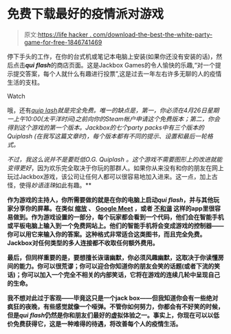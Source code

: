 # 免费下载最好的疫情派对游戏

> 原文:[https://life hacker . com/download-the-best-the-white-party-game-for-free-1846741469](https://lifehacker.com/download-the-best-pandemic-party-game-for-free-1846741469)

停下手头的工作，在你的台式机或笔记本电脑上安装(如果你还没有安装的话)，然后点击***qui flash***的商店页面。这是Jackbox Games的令人愉快的乐趣,“对一个提示提交答案，每个人就什么有趣进行投票”,这是过去一年左右许多无聊的人的疫情生活的支柱。

Watch

哦，还有[*quip lash*](https://store.steampowered.com/app/351510/Quiplash/)*就是完全免费。唯一的缺点是，第一，你必须在4月26日星期一上午10:00(太平洋时间)之前向你的Steam帐户申请这个免费版本；第二，你会得到这个游戏的第一个版本。Jackbox的七个party packs中有三个版本的 *Quiplash* (在我写这篇文章时)，每个版本都有不同的提示、设置和最后一轮格式。*

*不过，我这么说并不是要贬低O.G. *Quiplash* 。这个游戏不需要图形上的改进就能变得更好*，因为欢乐完全取决于你玩的那群人。如果你从来没有和你的朋友在网上玩过Jackbox游戏，该公司让任何人都可以很容易地加入进来。这一点，加上古怪，使得*妙语连珠*如此有趣。**

**作为游戏的主持人，你所需要做的就是在你的电脑上启动*qui flash*，并与其他玩家分享你的屏幕。在类似 [缩放](https://zoom.us/) 、 [Google Meet](https://meet.google.com/) ，或者 [不和谐](https://discord.com/) 这样的app里很容易做到。作为游戏设置的一部分，每个玩家都会看到一个代码，他们会在智能手机或平板电脑上输入到一个免费网站上。他们的智能手机将会变成游戏的控制器——你可以用它来输入你的答案。这种格式非常适合这类图书，而且完全免费。Jackbox对任何类型的多人连接都不收取任何额外费用。**

**最后，但同样重要的是，要想擅长诙谐幽默，你必须风趣幽默，这取决于你读懂房间的能力。你可以很荒谬；你可以迎合你知道你的朋友会笑的话题(或者下流的笑话)；你可以加入一个完全不相关的内部笑话，它将在游戏的连续几轮中呈现自己的生命。**

**我不想对此过于客观——毕竟这只是一个jack box——但我知道你会有一些绝对疯狂的夜晚，有些感觉就像一个哑弹。不管你如何努力，你都会有不好笑的时候，但是*qui flash*仍然是你和朋友们最好的虚拟体验之一。事实上，你现在可以以低价免费获得它，这是一种难得的待遇，将改善每个人的疫情生活。**